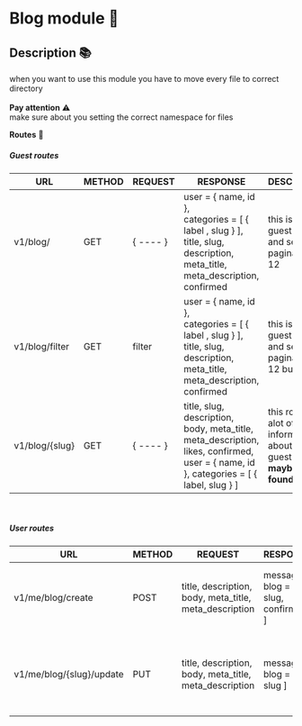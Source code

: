 # Blog module 🧩
## Description 📚
when you want to use this module you have to move every file to correct directory<br><br>
**Pay attention**  ⚠️ 
<br>make sure about you setting the correct namespace for files

**Routes** 🚀

##### Guest routes

| URL | METHOD | REQUEST | RESPONSE | DESCRIPTION                                                                               |
| ----- | ----- | ----- | ----- |-------------------------------------------------------------------------------------------|
| v1/blog/ | GET | { ---- } | user = { name, id }, <br> categories = [ { label , slug } ], <br> title, slug, description, meta_title, meta_description, confirmed | this is for guest users and set paginate to 12                                            | 
| v1/blog/filter | GET | filter | user = { name, id }, <br> categories = [ { label , slug } ], <br> title, slug, description, meta_title, meta_description, confirmed | this is for guest users and set paginate to 12 but it filter                              | 
| v1/blog/{slug} | GET | { ---- } | title, slug, description, body, meta_title, meta_description, likes, confirmed, user = { name, id }, categories = [ { label, slug } ] | this route get alot of information about blog to guest user but  **maybe not found page** |
<br>

##### User routes

| URL | METHOD | REQUEST | RESPONSE | DESCRIPTION                                                                               |
| ----- | ----- | ----- | ----- |-------------------------------------------------------------------------------------------|
| v1/me/blog/create | POST | title, description, body, meta_title, meta_description | message , blog = [ slug, confirmed ] | This routes make a blog for user so it **important to user logged in**                    |
| v1/me/blog/{slug}/update | PUT |title, description, body, meta_title, meta_description | message , blog = [ slug ] | This routes update a blog that user was created and it is **important to user logged in** |
